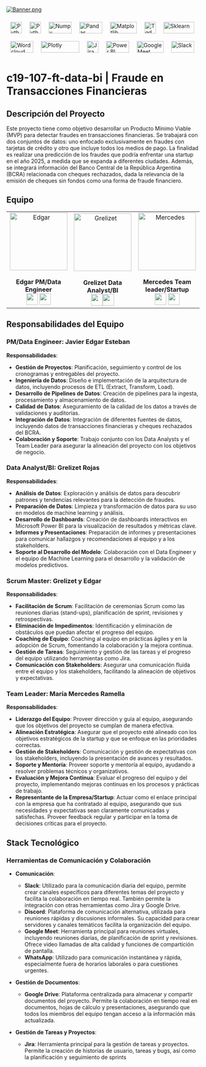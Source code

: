 [![Banner.png](https://i.postimg.cc/C1t2SCwf/Banner.png)](https://postimg.cc/FdypxLd9)

<div style="display: flex; flex-wrap: wrap;">
  <a href="https://www.python.org/"><img src="https://i.postimg.cc/W3tYbFDx/python.png" alt="Python" width="30" height="30" style="margin: 10px;"></a>
  <a href="#"><img src="https://i.postimg.cc/r03xqxBX/librer-as-python.png" alt="Python Libraries" width="30" height="30" style="margin: 10px;"></a>
  <a href="https://numpy.org/"><img src="https://i.postimg.cc/SsWZSs16/numpylogo.png" alt="Numpy" width="60" height="30" style="margin: 10px;"></a>
  <a href="#"><img src="https://i.postimg.cc/w7cyGCjd/pandas-white.png" alt="Pandas" width="60" height="30" style="margin: 10px;"></a>
  <a href="#"><img src="https://i.postimg.cc/kVD2DDFn/matplotlib.png" alt="Matplotlib" width="70" height="30" style="margin: 10px;"></a>
  <a href="#"><img src="https://i.postimg.cc/svy17T9H/tqdm.gif" alt="Tqdm" width="30" height="30" style="margin: 10px;"></a>
  <a href="#"><img src="https://i.postimg.cc/zy2Bm8m4/scikit-learn-logo-small.png" alt="Sklearn" width="80" height="30" style="margin: 10px;"></a>
  <a href="#"><img src="https://i.postimg.cc/R6KVnt3z/wordclouds.png" alt="Wordcloud" width="60" height="30" style="margin: 10px;"></a>
  <a href="#"><img src="https://i.postimg.cc/fk7Rzxnc/plotly.png" alt="Plotly" width="100" height="30" style="margin: 10px;"></a>
  <a href="#"><img src="https://i.postimg.cc/TpRnjVr0/jira.png" alt="Jira" width="30" height="30" style="margin: 10px;"></a>
  <a href="#"><img src="https://i.postimg.cc/9rJZLDbh/powerBI.png" alt="Power BI" width="60" height="30" style="margin: 10px;"></a>
  <a href="#"><img src="https://i.postimg.cc/w35hsfs3/Google-Meet.png" alt="Google Meet" width="70" height="30" style="margin: 10px;"></a>
  <a href="#"><img src="https://i.postimg.cc/cvCY2dk8/slack-salesforce-logo-nav-white.png" alt="Slack" width="60" height="30" style="margin: 10px;"></a>
  </div>



# c19-107-ft-data-bi | Fraude en Transacciones Financieras

## Descripción del Proyecto
Este proyecto tiene como objetivo desarrollar un Producto Mínimo Viable (MVP) para detectar fraudes en transacciones financieras. Se trabajará con dos conjuntos de datos: uno enfocado exclusivamente en fraudes con tarjetas de crédito y otro que incluye todos los medios de pago. La finalidad es realizar una predicción de los fraudes que podría enfrentar una startup en el año 2025, a medida que se expanda a diferentes ciudades. Además, se integrará información del Banco Central de la República Argentina (BCRA) relacionada con cheques rechazados, dada la relevancia de la emisión de cheques sin fondos como una forma de fraude financiero.

## Equipo

|      |      |      |
| :--: | :--: | :--: |
| <center><img src="https://github.com/No-Country-simulation/c19-107-ft-data-bi-Fraude-en-Transacciones-Financieras/blob/b604123d94bc9744b6fdc44d11e7e52520885c1c/Recursos/Edgar_rezize.png" alt="Edgar" style="width:150px;"></center><br>**Edgar PM/Data Engineer**<br>[<img src="https://github.com/No-Country-simulation/c19-107-ft-data-bi-Fraude-en-Transacciones-Financieras/blob/25228c13f96b66a8f9139e69dfa09ab1dc5df6a3/Recursos/LinkedIn.png" style="width:30px;">](https://www.linkedin.com/in/jesteban77/) [<img src="https://github.com/No-Country-simulation/c19-107-ft-data-bi-Fraude-en-Transacciones-Financieras/blob/25228c13f96b66a8f9139e69dfa09ab1dc5df6a3/Recursos/github.png" style="width:30px;">](https://github.com/JavierEdgarEsteban77) | <center><img src="https://github.com/No-Country-simulation/c19-107-ft-data-bi-Fraude-en-Transacciones-Financieras/blob/25228c13f96b66a8f9139e69dfa09ab1dc5df6a3/Recursos/Grezilet_rezize.png" alt="Grelizet" style="width:150px;"></center><br>**Grelizet Data Analyst/BI**<br>[<img src="https://github.com/No-Country-simulation/c19-107-ft-data-bi-Fraude-en-Transacciones-Financieras/blob/25228c13f96b66a8f9139e69dfa09ab1dc5df6a3/Recursos/LinkedIn.png" style="width:30px;">](https://www.linkedin.com/in/grelizet-rojas-yepez-4233b9146/)[<img src="https://github.com/No-Country-simulation/c19-107-ft-data-bi-Fraude-en-Transacciones-Financieras/blob/25228c13f96b66a8f9139e69dfa09ab1dc5df6a3/Recursos/github.png" style="width:30px;">](https://github.com/grelizet/) | <center><img src="https://github.com/No-Country-simulation/c19-107-ft-data-bi-Fraude-en-Transacciones-Financieras/blob/25228c13f96b66a8f9139e69dfa09ab1dc5df6a3/Recursos/Mercedes_rezize.png" alt="Mercedes" style="width:150px;"></center><br>**Mercedes Team leader/Startup**<br>[<img src="https://github.com/No-Country-simulation/c19-107-ft-data-bi-Fraude-en-Transacciones-Financieras/blob/25228c13f96b66a8f9139e69dfa09ab1dc5df6a3/Recursos/LinkedIn.png" style="width:30px;">](https://linkedin.com/in/mercedes-ramella) [<img src="https://github.com/No-Country-simulation/c19-107-ft-data-bi-Fraude-en-Transacciones-Financieras/blob/25228c13f96b66a8f9139e69dfa09ab1dc5df6a3/Recursos/github.png" style="width:30px;">](https://github.com/MechiRamella) |

## Responsabilidades del Equipo

### **PM/Data Engineer: Javier Edgar Esteban**

**Responsabilidades**:
- **Gestión de Proyectos**: Planificación, seguimiento y control de los cronogramas y entregables del proyecto.
- **Ingeniería de Datos**: Diseño e implementación de la arquitectura de datos, incluyendo procesos de ETL (Extract, Transform, Load).
- **Desarrollo de Pipelines de Datos**: Creación de pipelines para la ingesta, procesamiento y almacenamiento de datos.
- **Calidad de Datos**: Aseguramiento de la calidad de los datos a través de validaciones y auditorías.
- **Integración de Datos**: Integración de diferentes fuentes de datos, incluyendo datos de transacciones financieras y cheques rechazados del BCRA.
- **Colaboración y Soporte**: Trabajo conjunto con los Data Analysts y el Team Leader para asegurar la alineación del proyecto con los objetivos de negocio.

### **Data Analyst/BI: Grelizet Rojas**

**Responsabilidades**:
- **Análisis de Datos**: Exploración y análisis de datos para descubrir patrones y tendencias relevantes para la detección de fraudes.
- **Preparación de Datos**: Limpieza y transformación de datos para su uso en modelos de machine learning y análisis.
- **Desarrollo de Dashboards**: Creación de dashboards interactivos en Microsoft Power BI para la visualización de resultados y métricas clave.
- **Informes y Presentaciones**: Preparación de informes y presentaciones para comunicar hallazgos y recomendaciones al equipo y a los stakeholders.
- **Soporte al Desarrollo del Modelo**: Colaboración con el Data Engineer y el equipo de Machine Learning para el desarrollo y la validación de modelos predictivos.

### **Scrum Master: Grelizet y Edgar**

**Responsabilidades**:
- **Facilitación de Scrum**: Facilitación de ceremonias Scrum como las reuniones diarias (stand-ups), planificación de sprint, revisiones y retrospectivas.
- **Eliminación de Impedimentos**: Identificación y eliminación de obstáculos que puedan afectar el progreso del equipo.
- **Coaching de Equipo**: Coaching al equipo en prácticas ágiles y en la adopción de Scrum, fomentando la colaboración y la mejora continua.
- **Gestión de Tareas**: Seguimiento y gestión de las tareas y el progreso del equipo utilizando herramientas como Jira.
- **Comunicación con Stakeholders**: Asegurar una comunicación fluida entre el equipo y los stakeholders, facilitando la alineación de objetivos y expectativas.

### **Team Leader: María Mercedes Ramella**

**Responsabilidades**:
- **Liderazgo del Equipo**: Proveer dirección y guía al equipo, asegurando que los objetivos del proyecto se cumplan de manera efectiva.
- **Alineación Estratégica**: Asegurar que el proyecto esté alineado con los objetivos estratégicos de la startup y que se enfoque en las prioridades correctas.
- **Gestión de Stakeholders**: Comunicación y gestión de expectativas con los stakeholders, incluyendo la presentación de avances y resultados.
- **Soporte y Mentoría**: Proveer soporte y mentoría al equipo, ayudando a resolver problemas técnicos y organizativos.
- **Evaluación y Mejora Continua**: Evaluar el progreso del equipo y del proyecto, implementando mejoras continuas en los procesos y prácticas de trabajo.
- **Representante de la Empresa/Startup**: Actuar como el enlace principal con la empresa que ha contratado al equipo, asegurando que sus necesidades y expectativas sean claramente comunicadas y satisfechas. Proveer feedback regular y participar en la toma de decisiones críticas para el proyecto.

## Stack Tecnológico

### Herramientas de Comunicación y Colaboración

- **Comunicación**:
  - **Slack**: Utilizado para la comunicación diaria del equipo, permite crear canales específicos para diferentes temas del proyecto y facilita la colaboración en tiempo real. También permite la integración con otras herramientas como Jira y Google Drive.
  - **Discord**: Plataforma de comunicación alternativa, utilizada para reuniones rápidas y discusiones informales. Su capacidad para crear servidores y canales temáticos facilita la organización del equipo.
  - **Google Meet**: Herramienta principal para reuniones virtuales, incluyendo reuniones diarias, de planificación de sprint y revisiones. Ofrece video llamadas de alta calidad y funciones de compartición de pantalla.
  - **WhatsApp**: Utilizado para comunicación instantánea y rápida, especialmente fuera de horarios laborales o para cuestiones urgentes.

- **Gestión de Documentos**:
  - **Google Drive**: Plataforma centralizada para almacenar y compartir documentos del proyecto. Permite la colaboración en tiempo real en documentos, hojas de cálculo y presentaciones, asegurando que todos los miembros del equipo tengan acceso a la información más actualizada.

- **Gestión de Tareas y Proyectos**:
  - **Jira**: Herramienta principal para la gestión de tareas y proyectos. Permite la creación de historias de usuario, tareas y bugs, así como la planificación y seguimiento de sprints
